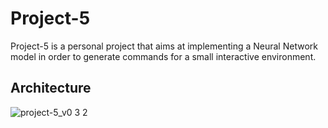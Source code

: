 # Project-5
Project-5 is a personal project that aims at implementing a Neural Network model in order to generate commands for a small interactive environment.

## Architecture
![project-5_v0 3 2](https://github.com/user-attachments/assets/f985bf8e-5cc2-4276-8f6a-289eb44a4abb)

